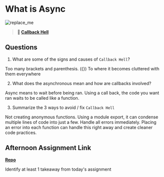 # What is Async

![replace_me](https://codeworks.blob.core.windows.net/public/assets/img/illustrations/placeholder.svg)

> **📖 [Callback Hell](https://codeworksacademy.com/fs-student-guide/resources/wk4/01-Callbacks)**

## Questions

1. What are some of the signs and causes of `Callback Hell`?

Too many brackets and parenthesis. ({}) To where it becomes cluttered with them everywhere

2. What does the asynchronous mean and how are callbacks involved?

Async means to wait before being ran. Using a call back, the code you want ran waits to be called like a function. 

3. Summarize the 3 ways to avoid / fix `Callback Hell`

Not creating anonymous functions. Using a module export, it can condense multiple lines of code into just a few. Handle all errors immediately.
Placing an error into each function can handle this right away and create cleaner code practices.

## Afternoon Assignment Link

**[Repo](https://github.com/owennwoodward/<ASSIGNMENT_REPO>)**

Identify at least 1 takeaway from today's assignment
